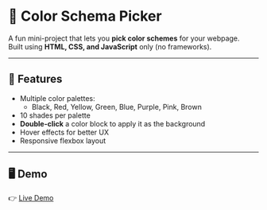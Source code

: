 # 🎨 Color Schema Picker

A fun mini-project that lets you **pick color schemes** for your webpage.  
Built using **HTML, CSS, and JavaScript** only (no frameworks).

---

## 🚀 Features
- Multiple color palettes:
  - Black, Red, Yellow, Green, Blue, Purple, Pink, Brown
- 10 shades per palette
- **Double-click** a color block to apply it as the background
- Hover effects for better UX
- Responsive flexbox layout

---

## 🖥️ Demo
👉 [Live Demo](https://patel-vipul.github.io/Color-Schema-Picker/)  

